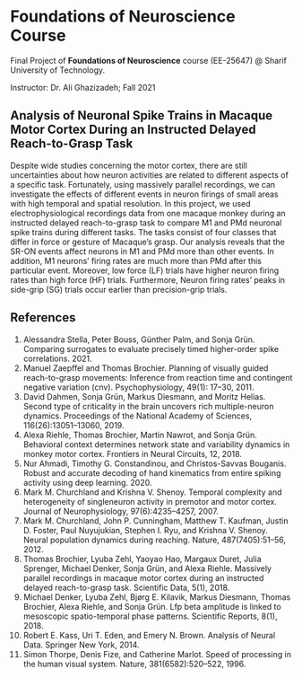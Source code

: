 # Foundations of Neuroscience Course

Final Project of **Foundations of Neuroscience** course (EE-25647) @ Sharif University of Technology.

Instructor: Dr. Ali Ghazizadeh; Fall 2021

## Analysis of Neuronal Spike Trains in Macaque Motor Cortex During an Instructed Delayed Reach-to-Grasp Task

Despite wide studies concerning the motor cortex, there are still uncertainties about how neuron activities are related to different aspects of a specific task. Fortunately, using massively parallel recordings, we can investigate the effects of different events in neuron firings of
small areas with high temporal and spatial resolution. In this project, we used electrophysiological recordings data from one macaque monkey during an instructed delayed reach-to-grasp task to compare M1 and PMd neuronal spike trains during different tasks. The tasks consist of four classes that differ in force or gesture of Macaque’s grasp. Our analysis reveals that the SR-ON events affect neurons in M1 and PMd more than other events. In addition, M1 neurons’ firing rates are much more than PMd after this particular event. Moreover, low force (LF) trials have higher neuron firing rates than high force (HF) trials. Furthermore, Neuron firing rates’ peaks in side-grip (SG) trials occur earlier than precision-grip trials.


## References

1. Alessandra Stella, Peter Bouss, Günther Palm, and Sonja Grün. Comparing surrogates to evaluate precisely timed higher-order spike correlations. 2021.
2. Manuel Zaepffel and Thomas Brochier. Planning of visually guided reach-to-grasp movements: Inference from reaction time and contingent negative variation (cnv). Psychophysiology, 49(1): 17–30, 2011.
3. David Dahmen, Sonja Grün, Markus Diesmann, and Moritz Helias. Second type of criticality in the brain uncovers rich multiple-neuron dynamics. Proceedings of the National Academy of Sciences, 116(26):13051–13060, 2019.
4. Alexa Riehle, Thomas Brochier, Martin Nawrot, and Sonja Grün. Behavioral context determines network state and variability dynamics in monkey motor cortex. Frontiers in Neural Circuits, 12, 2018.
5. Nur Ahmadi, Timothy G. Constandinou, and Christos-Savvas Bouganis. Robust and accurate decoding of hand kinematics from entire spiking activity using deep learning. 2020.
6. Mark M. Churchland and Krishna V. Shenoy. Temporal complexity and heterogeneity of singleneuron activity in premotor and motor cortex. Journal of Neurophysiology, 97(6):4235–4257, 2007. 
7. Mark M. Churchland, John P. Cunningham, Matthew T. Kaufman, Justin D. Foster, Paul Nuyujukian, Stephen I. Ryu, and Krishna V. Shenoy. Neural population dynamics during
reaching. Nature, 487(7405):51–56, 2012.
8. Thomas Brochier, Lyuba Zehl, Yaoyao Hao, Margaux Duret, Julia Sprenger, Michael Denker, Sonja Grün, and Alexa Riehle. Massively parallel recordings in macaque motor cortex during an instructed delayed reach-to-grasp task. Scientific Data, 5(1), 2018.
9. Michael Denker, Lyuba Zehl, Bjørg E. Kilavik, Markus Diesmann, Thomas Brochier, Alexa Riehle, and Sonja Grün. Lfp beta amplitude is linked to mesoscopic spatio-temporal phase
patterns. Scientific Reports, 8(1), 2018.
10. Robert E. Kass, Uri T. Eden, and Emery N. Brown. Analysis of Neural Data. Springer New York, 2014.
11. Simon Thorpe, Denis Fize, and Catherine Marlot. Speed of processing in the human visual system. Nature, 381(6582):520–522, 1996.
